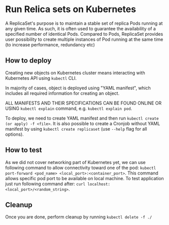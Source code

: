 # Run Relica sets on Kubernetes
A ReplicaSet's purpose is to maintain a stable set of replica Pods running at any given time. As such, it is often used to guarantee the availability of a specified number of identical Pods.
Compared to Pods, ReplicaSet provides user possibility to create multiple instances of Pod running at the same time (to increase performance, redundancy etc)

## How to deploy
Creating new objects on Kubernetes cluster means interacting with Kubernetes API using `kubectl` CLI.

In majority of cases, object is deployed using "YAML manifest", which includes all required information for creating an object.

ALL MANIFESTS AND THEIR SPECIFICATIONS CAN BE FOUND ONLINE OR USING `kubectl explain` command, e.g. `kubectl explain pod`.

To deploy, we need to create YAML manifest and then run `kubectl create (or apply) -f <file>`. It is also possible to create a Cronjob without YAML manifest by using `kubectl create replicaset` (use `--help` flag for all options).

## How to test
As we did not cover networking part of Kubernetes yet, we can use following command to allow connectivity toward one of the pod: `kubectl port-forward <pod_name> <local_port>:<container_port>`. This command allows specific pod port to be available on local machine. To test application just run following command after: `curl localhost:<local_port>/<random_string>`.

## Cleanup
Once you are done, perform cleanup by running `kubectl delete -f ./`
